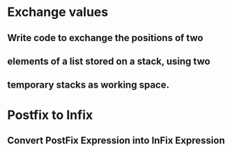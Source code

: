 # Exchange values
## Write code to exchange the positions of two 
## elements of a list stored on a stack, using two 
## temporary stacks as working space.
# Postfix to Infix
## Convert PostFix Expression into InFix Expression